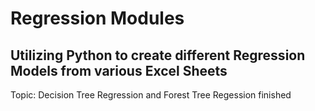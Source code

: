 # Regression Modules ##

## Utilizing Python to create different Regression Models from various Excel Sheets

Topic: Decision Tree Regression and Forest Tree Regession
finished